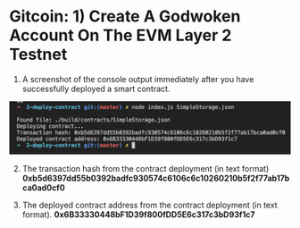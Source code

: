 # Gitcoin: 1) Create A Godwoken Account On The EVM Layer 2 Testnet

1. A screenshot of the console output immediately after you have successfully deployed a smart contract.

![alt text](1.png)

2. The transaction hash from the contract deployment (in text format)
<b>0xb5d6397dd55b0392badfc930574c6106c6c10260210b5f2f77ab17bca0ad0cf0</b>

3. The deployed contract address from the contract deployment (in text format).
<b>0x6B33330448bF1D39f800fDD5E6c317c3bD93f1c7</b>


